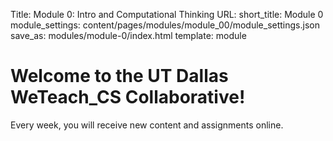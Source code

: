 Title: Module 0: Intro and Computational Thinking
URL:
short_title: Module 0
module_settings: content/pages/modules/module_00/module_settings.json
save_as: modules/module-0/index.html
template: module

# Welcome to the UT Dallas WeTeach_CS Collaborative!

Every week, you will receive new content and assignments online.
